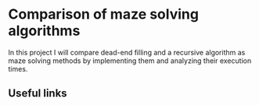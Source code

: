 # Comparison of maze solving algorithms

In this project I will compare dead-end filling and a recursive algorithm as maze solving methods by implementing them and analyzing their execution times.

## Useful links
